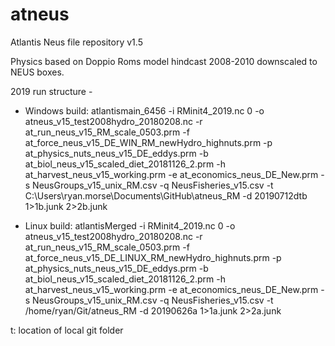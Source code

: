 # atneus
Atlantis Neus file repository v1.5

Physics based on Doppio Roms model hindcast 2008-2010 downscaled to NEUS boxes.

2019 run structure -
- Windows build:
atlantismain_6456 -i RMinit4_2019.nc 0 -o atneus_v15_test2008hydro_20180208.nc -r at_run_neus_v15_RM_scale_0503.prm -f at_force_neus_v15_DE_WIN_RM_newHydro_highnuts.prm -p at_physics_nuts_neus_v15_DE_eddys.prm -b at_biol_neus_v15_scaled_diet_20181126_2.prm -h at_harvest_neus_v15_working.prm -e at_economics_neus_DE_New.prm -s NeusGroups_v15_unix_RM.csv -q NeusFisheries_v15.csv -t C:\Users\ryan.morse\Documents\GitHub\atneus_RM -d 20190712dtb 1>1b.junk 2>2b.junk

- Linux build:
atlantisMerged -i RMinit4_2019.nc 0 -o atneus_v15_test2008hydro_20180208.nc -r at_run_neus_v15_RM_scale_0503.prm -f at_force_neus_v15_DE_LINUX_RM_newHydro_highnuts.prm -p at_physics_nuts_neus_v15_DE_eddys.prm -b at_biol_neus_v15_scaled_diet_20181126_2.prm -h at_harvest_neus_v15_working.prm -e at_economics_neus_DE_New.prm -s NeusGroups_v15_unix_RM.csv -q NeusFisheries_v15.csv -t /home/ryan/Git/atneus_RM -d 20190626a  1>1a.junk 2>2a.junk



t: location of local git folder
